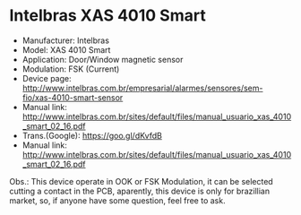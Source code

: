 # Intelbras XAS 4010 Smart

- Manufacturer:	Intelbras
- Model:		XAS 4010 Smart
- Application:	Door/Window magnetic sensor
- Modulation:     FSK (Current)
- Device page:	http://www.intelbras.com.br/empresarial/alarmes/sensores/sem-fio/xas-4010-smart-sensor
- Manual link:	http://www.intelbras.com.br/sites/default/files/manual_usuario_xas_4010_smart_02_16.pdf
- Trans.(Google): https://goo.gl/dKvfdB
- Manual link:	http://www.intelbras.com.br/sites/default/files/manual_usuario_xas_4010_smart_02_16.pdf

Obs.: This device operate in OOK or FSK Modulation, it can be selected cutting a contact in the PCB, aparently, this device is only for 
brazillian market, so, if anyone have some question, feel free to ask.

